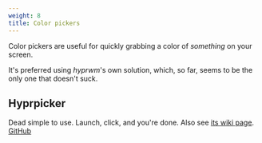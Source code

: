 ```yaml
---
weight: 8
title: Color pickers
---
```


Color pickers are useful for quickly grabbing a color of _something_ on your
screen.

It's preferred using _hyprwm_'s own solution, which, so far, seems to be the
only one that doesn't suck.

## Hyprpicker

Dead simple to use. Launch, click, and you're done. Also see
[its wiki page](../../Hypr-Ecosystem/hyprpicker).
[GitHub](https://github.com/hyprwm/hyprpicker)
